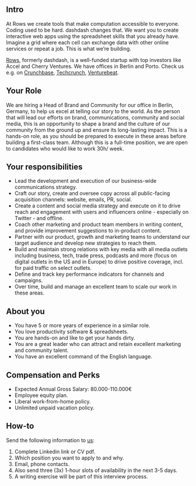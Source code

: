 ## Intro
At Rows we create tools that make computation accessible to everyone.
Coding used to be hard. dashdash changes that. We want you to create interactive web apps using the spreadsheet skills that you already have. Imagine a grid where each cell can exchange data with other online services or repeat a job. This is what we’re building.

[Rows](https://rows.com/), formerly dashdash, is a well-funded startup with top investors like Accel and Cherry Ventures. We have offices in Berlin and Porto. Check us e.g. on [Crunchbase](https://www.crunchbase.com/organization/dashdash), [Techcrunch](https://techcrunch.com/2018/05/16/dashdash-a-platform-to-create-web-apps-using-only-spreadsheet-skills-nabs-8m-led-by-accel/), [Venturebeat](https://venturebeat.com/2018/05/16/accel-leads-8-million-investment-in-dashdash-to-create-web-apps-from-spreadsheets/).

## Your Role
We are hiring a Head of Brand and Community for our office in Berlin, Germany, to help us excel at telling our story to the world. As the person that will lead our efforts on brand, communications, community and social media, this is an opportunity to shape a brand and the culture of our community from the ground up and ensure its long-lasting impact. This is a hands-on role, as you should be prepared to execute in these areas before building a first-class team. 
Although this is a full-time position, we are open to candidates who would like to work 30h/ week. 

## Your responsibilities
- Lead the development and execution of our business-wide communications strategy.
- Craft our story, create and oversee copy across all public-facing acquisition channels: website, emails, PR, social. 
- Create a content and social media strategy and execute on it to drive reach and engagement with users and influencers online - especially on Twitter - and offline.
- Coach other marketing and product team members in writing content, and provide improvement suggestions to in-product content.
- Partner with our product, growth and marketing teams to understand our target audience and develop new strategies to reach them.
- Build and maintain strong relations with key media with all media outlets including business, tech, trade press, podcasts and more (focus on digital outlets in the US and in Europe) to drive positive coverage, incl. for paid traffic on select outlets.
- Define and track key performance indicators for channels and campaigns.
- Over time, build and manage an excellent team to scale our work in these areas.

## About you
- You have 5 or more years of experience in a similar role. 
- You love productivity software & spreadsheets.
- You are hands-on and like to get your hands dirty.
- You are a great leader who can attract and retain excellent marketing and community talent.
- You have an excellent command of the English language. 

## Compensation and Perks
- Expected Annual Gross Salary: 80.000-110.000€
- Employee equity plan.
- Liberal work-from-home policy.
- Unlimited unpaid vacation policy.

## How-to
Send the following information to [us](mailto:join@dashdash.com):
1. Complete Linkedin link or CV pdf.
1. Which position you want to apply to and why.
1. Email, phone contacts.
1. Also send three (3x) 1-hour slots of availability in the next 3-5 days.
1. A writing exercise will be part of this interview process.
